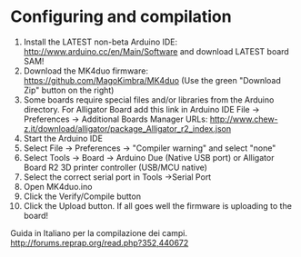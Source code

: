 # Configuring and compilation

  1. Install the LATEST non-beta Arduino IDE: http://www.arduino.cc/en/Main/Software and download LATEST board SAM!
  2. Download the MK4duo firmware: https://github.com/MagoKimbra/MK4duo (Use the green "Download Zip" button on the right)
  3. Some boards require special files and/or libraries from the Arduino directory.
  For Alligator Board add this link in Arduino IDE File -> Preferences -> Additional Boards Manager URLs: http://www.chew-z.it/download/alligator/package_Alligator_r2_index.json
  4. Start the Arduino IDE
  5. Select File -> Preferences -> "Compiler warning" and select "none"
  6. Select Tools -> Board -> Arduino Due (Native USB port) or Alligator Board R2 3D printer controller (USB/MCU native)
  7. Select the correct serial port in Tools ->Serial Port
  8. Open MK4duo.ino
  9. Click the Verify/Compile button
  10. Click the Upload button. If all goes well the firmware is uploading to the board!


Guida in Italiano per la compilazione dei campi.
http://forums.reprap.org/read.php?352,440672
